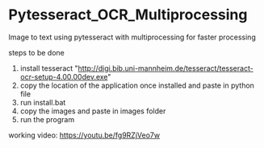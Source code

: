 # Pytesseract_OCR_Multiprocessing
Image to text using pytesseract with multiprocessing for faster processing 

steps to be done 
1. install tesseract "http://digi.bib.uni-mannheim.de/tesseract/tesseract-ocr-setup-4.00.00dev.exe" 
2. copy the location of the application once installed and paste in python file
3. run install.bat
4. copy the images and paste in images folder 
5. run the program

working video:
https://youtu.be/fg9RZjVeo7w

